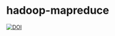 # hadoop-mapreduce

[![DOI](https://zenodo.org/badge/41879311.svg)](https://zenodo.org/badge/latestdoi/41879311)
